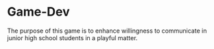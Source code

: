 # Game-Dev
The purpose of this game is to enhance willingness to communicate in junior high school students in a playful matter.
